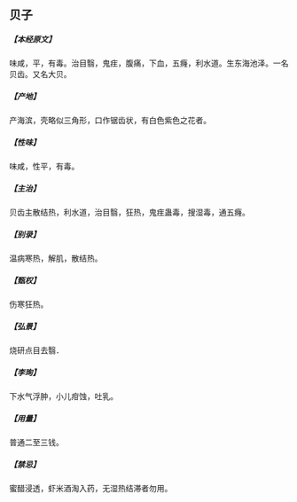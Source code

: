 ## 贝子

##### 【本经原文】
味咸，平，有毒。治目翳，鬼疰，腹痛，下血，五癃，利水道。生东海池泽。一名贝齿。又名大贝。
##### 【产地】
产海滨，壳略似三角形，口作锯齿状，有白色紫色之花者。
##### 【性味】
味咸，性平，有毒。
##### 【主治】
贝齿主散结热，利水道，治目翳，狂热，鬼疰蛊毒，搜湿毒，通五癃。
##### 【别录】
温病寒热，解肌，散结热。
##### 【甄权】
伤寒狂热。
##### 【弘景】
烧研点目去翳．
##### 【李珣】
下水气浮肿，小儿疳蚀，吐乳。
##### 【用量】
普通二至三钱。
##### 【禁忌】
蜜醋浸透，虾米酒淘入药，无湿热结滞者勿用。